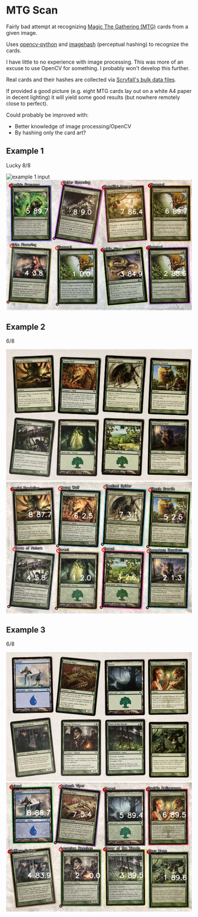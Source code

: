 # MTG Scan

Fairly bad attempt at recognizing [Magic The Gathering (MTG)](https://magic.wizards.com/) cards from a given image.

Uses [opencv-python](https://github.com/opencv/opencv-python) and [imagehash](https://github.com/JohannesBuchner/imagehash) (perceptual hashing) to recognize the cards.

I have little to no experience with image processing. This was more of an excuse to use OpenCV for something. I probably won't develop this further.

Real cards and their hashes are collected via [Scryfall's bulk data files](https://scryfall.com/docs/api/bulk-data).

If provided a good picture (e.g. eight MTG cards lay out on a white A4 paper in decent lighting) it will yield some good results (but nowhere remotely close to perfect).

Could probably be improved with:

* Better knowledge of image processing/OpenCV
* By hashing only the card art?

## Example 1

Lucky 8/8

![example 1 input](example1_input.png)
![example 1 output](example1_output.png)

## Example 2

6/8

![example 2 input](example2_input.png)
![example 2 output](example2_output.png)

## Example 3

6/8

![example 3 input](example3_input.png)
![example 3 output](example3_output.png)
